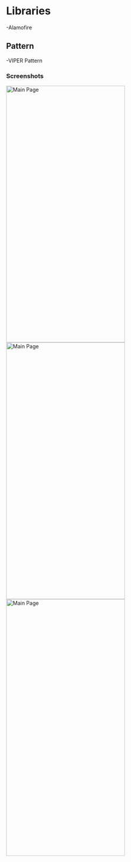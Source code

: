 # Libraries
-Alamofire

## Pattern
-VIPER Pattern

### Screenshots

<img src="https://github.com/MuratYurtseven/WhichCatIsBestForYouApp-Swift/assets/123903809/d3f8c65d-2c26-4b6d-ba19-8ed79f6042aa" alt="Main Page" width="320" height="690">

<img src="https://github.com/MuratYurtseven/WhichCatIsBestForYouApp-Swift/assets/123903809/b9cb300b-e65b-4fa4-85fa-d4f7fde1eef2" alt="Main Page" width="320" height="690">


<img src="https://github.com/MuratYurtseven/WhichCatIsBestForYouApp-Swift/assets/123903809/7b8ef53a-f094-4c0b-b370-5e74ec18af37" alt="Main Page" width="320" height="690">
